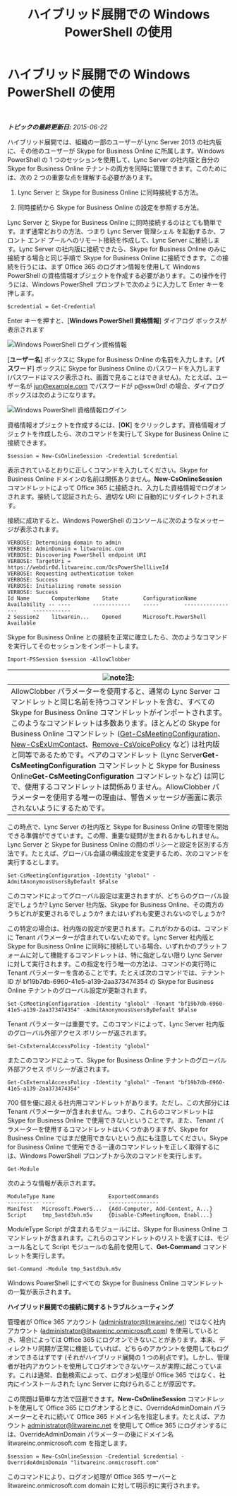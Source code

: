 ﻿---
title: ハイブリッド展開での Windows PowerShell の使用
TOCTitle: ハイブリッド展開での Windows PowerShell の使用
ms:assetid: b19625d4-4b68-403c-a072-5296aa590556
ms:mtpsurl: https://technet.microsoft.com/ja-jp/library/Dn362835(v=OCS.15)
ms:contentKeyID: 56270132
ms.date: 06/02/2017
mtps_version: v=OCS.15
ms.translationtype: HT
---

# ハイブリッド展開での Windows PowerShell の使用

 

_**トピックの最終更新日:** 2015-06-22_

ハイブリッド展開では、組織の一部のユーザーが Lync Server 2013 の社内版に、その他のユーザーが Skype for Business Online に所属します。Windows PowerShell の 1 つのセッションを使用して、Lync Server の社内版と自分の Skype for Business Online テナントの両方を同時に管理できます。このためには、次の 2 つの重要な点を理解する必要があります。

1.  Lync Server と Skype for Business Online に同時接続する方法。

2.  同時接続から Skype for Business Online の設定を参照する方法。

Lync Server と Skype for Business Online に同時接続するのはとても簡単です。まず通常どおりの方法、つまり Lync Server 管理シェル を起動するか、フロント エンド プールへのリモート接続を作成して、Lync Server に接続します。Lync Server の社内版に接続できたら、Skype for Business Online のみに接続する場合と同じ手順で Skype for Business Online に接続できます。この接続を行うには、まず Office 365 のログオン情報を使用して Windows PowerShell の資格情報オブジェクトを作成する必要があります。この操作を行うには、Windows PowerShell プロンプトで次のように入力して Enter キーを押します。

    $credential = Get-Credential

Enter キーを押すと、\[**Windows PowerShell 資格情報**\] ダイアログ ボックスが表示されます

![Windows PowerShell ログイン資格情報](images/Dn362835.0f04e0a1-c9d6-4341-a0bb-ef721c4815fd(OCS.15).png "Windows PowerShell ログイン資格情報")

\[**ユーザー名**\] ボックスに Skype for Business Online の名前を入力します。\[**パスワード**\] ボックスに Skype for Business Online のパスワードを入力します (パスワードはマスク表示され、画面で見ることはできません)。たとえば、ユーザー名が jun@example.com でパスワードが p@ssw0rd\! の場合、ダイアログ ボックスは次のようになります。

![Windows PowerShell 資格情報ログイン](images/Dn362835.85977a0e-b14a-4aec-a45e-8548e9c9f691(OCS.15).png "Windows PowerShell 資格情報ログイン")

資格情報オブジェクトを作成するには、\[**OK**\] をクリックします。資格情報オブジェクトを作成したら、次のコマンドを実行して Skype for Business Online に接続できます。

    $session = New-CsOnlineSession -Credential $credential

表示されているとおりに正しくコマンドを入力してください。Skype for Business Online ドメインの名前は関係ありません。**New-CsOnlineSession** コマンドレットによって Office 365 に接続され、入力した資格情報でログオンされます。接続して認証されたら、適切な URI に自動的にリダイレクトされます。

接続に成功すると、Windows PowerShell のコンソールに次のようなメッセージが表示されます。

    VERBOSE: Determining domain to admin
    VERBOSE: AdminDomain = litwareinc.com
    VERBOSE: Discovering PowerShell endpoint URI
    VERBOSE: TargetUri = https://webdir0d.litwareinc.com/OcsPowerShellLiveId
    VERBOSE: Requesting authentication token
    VERBOSE: Success
    VERBOSE: Initializing remote session
    VERBOSE: Success
    Id Name       ComputerName    State        ConfigurationName     Availability -- ----       ------------    -----        -----------------     ------------
    2 Session2    litwarein...    Opened       Microsoft.PowerShell  Available

Skype for Business Online との接続を正常に確立したら、次のようなコマンドを実行してそのセッションをインポートします。

    Import-PSSession $session -AllowClobber

<table>
<thead>
<tr class="header">
<th><img src="images/Gg412781.note(OCS.15).gif" title="note" alt="note" />注:</th>
</tr>
</thead>
<tbody>
<tr class="odd">
<td>AllowClobber パラメーターを使用すると、通常の Lync Server コマンドレットと同じ名前を持つコマンドレットを含む、すべての Skype for Business Online コマンドレットがインポートされます。このようなコマンドレットは多数あります。ほとんどの Skype for Business Online コマンドレット (<a href="get-csmeetingconfiguration.md">Get-CsMeetingConfiguration</a>、<a href="new-csexumcontact.md">New-CsExUmContact</a>、<a href="remove-csvoicepolicy.md">Remove-CsVoicePolicy</a> など) は社内版と同等であるためです。ペアのコマンドレット (Lync Server<strong>Get-CsMeetingConfiguration</strong> コマンドレットと Skype for Business Online<strong>Get-CsMeetingConfiguration</strong> コマンドレットなど) は同じで、使用するコマンドレットは関係ありません。AllowClobber パラメーターを使用する唯一の理由は、警告メッセージが画面に表示されないようにするためです。</td>
</tr>
</tbody>
</table>


この時点で、Lync Server の社内版と Skype for Business Online の管理を開始できる準備ができています。この際、重要な疑問が生まれるかもしれません。Lync Server と Skype for Business Online の間のポリシーと設定を区別する方法です。たとえば、グローバル会議の構成設定を変更するため、次のコマンドを実行するとします。

    Set-CsMeetingConfiguration -Identity "global" -AdmitAnonymousUsersByDefault $False

このコマンドによってグローバル設定は変更されますが、どちらのグローバル設定でしょうか? Lync Server 社内版、Skype for Business Online、その両方のうちどれが変更されるでしょうか? またはいずれも変更されないのでしょうか?

この特定の場合は、社内版の設定が変更されます。これがわかるのは、コマンドに Tenant パラメーターが含まれていないためです。Lync Server 社内版と Skype for Business Online に同時に接続している場合、いずれかのプラットフォームに対して機能するコマンドレットは、特に指定しない限り Lync Server に対して実行されます。この指定を行う唯一の方法は、コマンドの実行時に Tenant パラメーターを含めることです。たとえば次のコマンドでは、テナント ID が bf19b7db-6960-41e5-a139-2aa373474354 の Skype for Business Online テナントのグローバル設定が更新されます。

    Set-CsMeetingConfiguration -Identity "global" -Tenant "bf19b7db-6960-41e5-a139-2aa373474354" -AdmitAnonymousUsersByDefault $False

Tenant パラメーターは重要です。このコマンドによって、Lync Server 社内版のグローバル外部アクセス ポリシーが返されます。

    Get-CsExternalAccessPolicy -Identity "global"

またこのコマンドによって、Skype for Business Online テナントのグローバル外部アクセス ポリシーが返されます。

    Get-CsExternalAccessPolicy -Identity "global" -Tenant "bf19b7db-6960-41e5-a139-2aa373474354"

700 個を優に超える社内用コマンドレットがあります。ただし、この大部分には Tenant パラメーターが含まれません。つまり、これらのコマンドレットは Skype for Business Online で使用できないということです。また、Tenant パラメーターを使用するコマンドレットはいくつかありますが、Skype for Business Online ではまだ使用できないという点にも注意してください。Skype for Business Online で使用できる一連のコマンドレットを正しく取得するには、Windows PowerShell プロンプトから次のコマンドを実行します。

    Get-Module

次のような情報が表示されます。

    ModuleType Name                 ExportedCommands
    ---------- ----                 ----------------
    Manifest   Microsoft.PowerS...  {Add-Computer, Add-Content, A...}
    Script     tmp_5astd3uh.m5v     {Disable-CsMeetingRoom, Enabl...}

ModuleType Script が含まれるモジュールには、Skype for Business Online コマンドレットが含まれます。これらのコマンドレットのリストを返すには、モジュール名として Script モジュールの名前を使用して、**Get-Command** コマンドレットを実行します。

    Get-Command -Module tmp_5astd3uh.m5v

Windows PowerShell にすべての Skype for Business Online コマンドレットの一覧が表示されます。

**ハイブリッド展開での接続に関するトラブルシューティング**

管理者が Office 365 アカウント (administrator@litwareinc.net) ではなく社内アカウント (administrator@litwareinc.onmicrosoft.com) を使用しているとき、場合によっては Office 365 にログオンできないことがあります。本来、ディレクトリ同期が正常に機能していれば、どちらのアカウントを使用してもログオンできるはずです (それがハイブリッド展開の 1 つの利点です)。しかし、管理者が社内アカウントを使用してログオンできないケースが実際に起こっています。これは通常、自動検索によって、ログオン処理が Office 365 ではなく、社内にインストールされた Lync Server に向けられることが原因です。

この問題は簡単な方法で回避できます。**New-CsOnlineSession** コマンドレットを使用して Office 365 にログオンするときに、OverrideAdminDomain パラメーターとそれに続いて Office 365 ドメイン名を指定します。たとえば、アカウント administrator@litwareinc.net を使用して Office 365 にログオンするには、OverrideAdminDomain パラメーターの後にドメイン名 litwareinc.onmicrosoft.com を指定します。

    $session = New-CsOnlineSession -Credential $credential -OverrideAdminDomain "litwareinc.onmicrosoft.com"

このコマンドにより、ログオン処理が Office 365 サーバーと litwareinc.onmicrosoft.com domain に対して明示的に実行されます。

